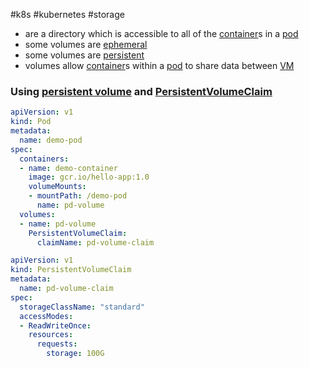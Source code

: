 #k8s #kubernetes #storage

- are a directory which is accessible to all of the [container](/techstack/gcp/container.md)s in a [pod](/techstack/gcp/pod.md)
- some volumes are [ephemeral](/ephemeral)
- some volumes are [persistent](/persistent)
- volumes allow [container](/techstack/gcp/container.md)s within a [pod](/techstack/gcp/pod.md) to share data between [VM](/VM)

### Using [persistent volume](/techstack/k8s/persistent%20volume.md) and [PersistentVolumeClaim](/PersistentVolumeClaim)

```yaml
apiVersion: v1
kind: Pod
metadata:
  name: demo-pod
spec:
  containers:
  - name: demo-container
    image: gcr.io/hello-app:1.0
    volumeMounts:
    - mountPath: /demo-pod
      name: pd-volume
  volumes:
  - name: pd-volume
    PersistentVolumeClaim:
      claimName: pd-volume-claim
```

```yaml
apiVersion: v1
kind: PersistentVolumeClaim
metadata:
  name: pd-volume-claim
spec:
  storageClassName: "standard"
  accessModes:
  - ReadWriteOnce:
    resources:
      requests:
        storage: 100G
```